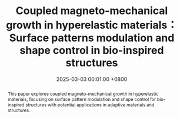 ---
title:          Coupled magneto-mechanical growth in hyperelastic materials：Surface patterns modulation and shape control in bio-inspired structures
date:           2025-03-03 00:01:00 +0800
selected:       False
pub:            "Journal of the Mechanics and Physics of Solids, 2024, 200, 106089"
# pub_pre:        "Submitted to "
# pub_post:       'Under review.'
pub_last:       '<span class="badge badge-pill badge-custom badge-primary">Journal</span>'
#pub_date:       "2025"

abstract: >-
  This paper explores coupled magneto-mechanical growth in hyperelastic materials, focusing on surface pattern modulation and shape control for bio-inspired structures with potential applications in adaptive materials and structures.
  
cover:          assets/images/covers/2025_coupled_magnetomechanical_growth.PNG
authors:
  - Zhanfeng Li
  - Yafei Wang
  - Zuodong Wang
  - Chennakesava Kadapa
  - Mokarram Hossain
  - Xiaohu Yao
  - Jiong Wang
links:
  Paper: https://www.sciencedirect.com/science/article/pii/S0022509625000651
  #Poster: assets/images/poster/icml2024-ws.jpeg
  PDF: assets/pdf/coupled_magnetomechanical_growth.pdf
  Cite: assets/bibtex/coupled_magnetomechanical_growth.html

---